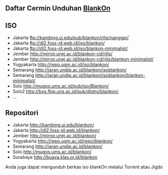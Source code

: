 ## Daftar Cermin Unduhan [BlankOn](/BlankOn.md)
## ISO

  - Jakarta ftp://kambing.ui.edu/pub/blankon/rilis/nanggar/
  - Jakarta ftp://dl2.foss-id.web.id/iso/blankon/
  - Jakarta ftp://dl2.foss-id.web.id/iso/blankon-minimalist/
  - Jember http://mirror.unej.ac.id/blankon-cd/rilis/
  - Jember http://mirror.unej.ac.id/blankon-cd/rilis/blankon-minimalist/
  - Yogyakarta http://repo.ugm.ac.id/iso/blankon/
  - Semarang http://jaran.undip.ac.id/blankon/isoblankon/
  - Semarang http://jaran.undip.ac.id/blankon/isoblankon/blankon-minimalist/
  - Solo http://mugos.ums.ac.id/pub/iso/Blankon/
  - Solo2 http://bos.fkip.uns.ac.id/pub/distro/blankon/
  -  ...
## Repositori

  - Jakarta http://kambing.ui.edu/blankon/
  - Jakarta http://dl2.foss-id.web.id/blankon/
  - Jember http://mirror.unej.ac.id/blankon/
  - Yogyakarta http://repo.ugm.ac.id/repo/blankon/
  - Semarang http://jaran.undip.ac.id/blankon/
  - Solo http://mugos.ums.ac.id/blankon/
  - Surabaya http://buaya.klas.or.id/blankon 

Anda juga dapat mengunduh berkas iso blankOn melalui Torrent atau Jigdo 




